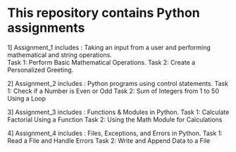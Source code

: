 # This repository contains Python assignments 
1] Assignment_1 includes : Taking an input from a user and performing mathematical and string operations.  
Task 1: Perform Basic Mathematical Operations. 
Task 2: Create a Personalized Greeting.

2] Assignment_2 includes : Python programs using control statements. 
Task 1: Check if a Number is Even or Odd
Task 2: Sum of Integers from 1 to 50 Using a Loop

3] Assignment_3 includes :  Functions & Modules in Python.
Task 1: Calculate Factorial Using a Function
Task 2: Using the Math Module for Calculations

4] Assignment_4 includes : Files, Exceptions, and Errors in Python.
Task 1: Read a File and Handle Errors 
Task 2: Write and Append Data to a File


